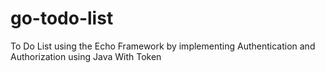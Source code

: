 ﻿# go-todo-list
To Do List using the Echo Framework by implementing Authentication and Authorization using Java With Token
